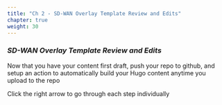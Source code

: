 ```yaml
---
title: "Ch 2 - SD-WAN Overlay Template Review and Edits"
chapter: true
weight: 30
---
```


### ***SD-WAN Overlay Template Review and Edits***

Now that you have your content first draft, push your repo to github, and setup an action to automatically build your Hugo content anytime you upload to the repo

Click the right arrow to go through each step individually
